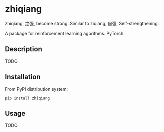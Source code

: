 # zhiqiang

zhiqiang, 之强, become strong. Similar to ziqiang, 自强, Self-strengthening.

A package for reinforcement learning agorithms. PyTorch.


## Description

TODO


## Installation

From PyPI distribution system:

```
pip install zhiqiang
```


## Usage

TODO


</br>
